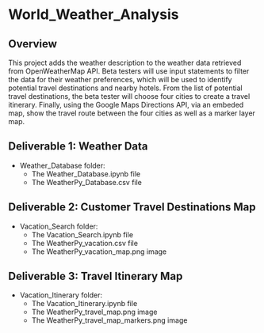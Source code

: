 # World_Weather_Analysis
## Overview
This project adds the weather description to the weather data retrieved from OpenWeatherMap API. 
Beta testers will use input statements to filter the data for their weather preferences, which will be used to identify potential travel destinations and nearby hotels. 
From the list of potential travel destinations, the beta tester will choose four cities to create a travel itinerary. 
Finally, using the Google Maps Directions API, via an embeded map, show the travel route between the four cities as well as a marker layer map.

## Deliverable 1: Weather Data
- Weather_Database folder:
    - The Weather_Database.ipynb file
    - The WeatherPy_Database.csv file
## Deliverable 2: Customer Travel Destinations Map
- Vacation_Search folder:
    - The Vacation_Search.ipynb file
    - The WeatherPy_vacation.csv file
    - The WeatherPy_vacation_map.png image
## Deliverable 3: Travel Itinerary Map
 - Vacation_Itinerary folder:
    - The Vacation_Itinerary.ipynb file
    - The WeatherPy_travel_map.png image    
    - The WeatherPy_travel_map_markers.png image
    
